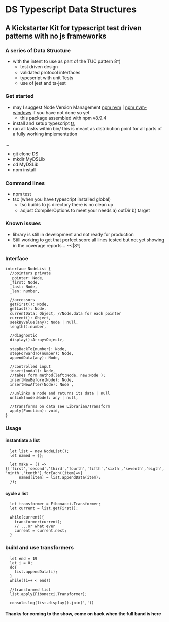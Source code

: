 # DS Typescript Data Structures

## A Kickstarter Kit for typescript test driven patterns with no js frameworks

### A series of Data Structure
- with the intent to use as part of the TUC pattern 8^)
  - test driven design
  - validated protocol interfaces
  - typescript with unit Tests
  - use of jest and ts-jest

### Get started

- may I suggest Node Version Management [npm nvm](https://github.com/creationix/nvm) | [npm nvm-windows](https://github.com/coreybutler/nvm-windows) if you have not done so yet
  - this package assembled with npm v8.9.4
- install and setup typescript [ts](https://www.npmjs.com/package/typescript)
- run all tasks within bin/ this is meant as distribution point for all parts of a fully working implementation

...

- git clone DS
- mkdir MyDSLib
- cd MyDSLib
- npm install

### Command lines
- npm test
- tsc (when you have typescript installed global)
  - tsc builds to js directory there is no clean up
  - adjust CompilerOptions to meet your needs a) outDir b) target

### Known issues
- library is still in development and not ready for production
- Still working to get that perfect score all lines tested but not yet showing in the coverage reports... ~<|8^]

### Interface

```
interface NodeList {
  //pointers private
  _pointer: Node,
  _first: Node,
  _last: Node,
  _len: number,

  //accessors
  getFirst(): Node,
  getLast(): Node,
  currentData: Object, //Node.data for each pointer
  current(): Object,
  seekByValue(any): Node | null,
  length():number,

  //diagnostic
  display():Array<Object>,

  stepBackTo(number): Node,
  stepForwardTo(number): Node,
  appendData(any): Node,

  //controlled input
  insert(nodal): Node,
  //takes form method(left:Node, new:Node );
  insertNewBefore(Node): Node,
  insertNewAfter(Node): Node ,

  //unlinks a node and returns its data | null
  unlink(node:Node): any | null,

  //transforms on data see Librarian/Transform
  apply(Function): void,
}
```

### Usage

#### instantiate a list
```
  let list = new NodeList();
  let named = {};

  let make = () => {['first','second','third','fourth','fifth','sixth','seventh','eigth', 'ninth','tenth'].forEach((item)=>{
      named[item] = list.appendData(item);
  });
```
#### cycle a list
```
  let transformer = Fibonacci.Transformer;
  let current = list.getFirst();

  while(current){
    transformer(current);
    // ...or what ever
    current = current.next;
  }

```
### build and use transformers

```
  let end = 19
  let i = 0;
  do{
    list.appendData(i);
  }
  while((i++ < end))

  //transformed list
  list.apply(Fibonacci.Transformer);

  console.log(list.display().join(','))

```



#### Thanks for coming to the show, come on back when the full band is here
